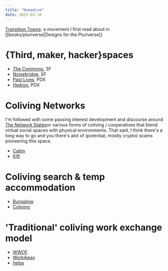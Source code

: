 ```yaml
---
title: "Nomadism"
date: 2023-03-16
---
```


[Transition Towns](https://transitionnetwork.org/): a movement I first read about in [[books/pluriverse|Designs for the Pluriverse]] 

# {Third, maker, hacker}spaces
- [The Commons](https://www.thesfcommons.com/), SF
- [Noisebridge](https://www.noisebridge.net/wiki/Noisebridge), SF
- [Past Lives](https://www.pastlives.space/), PDX
- [Hedron](https://hhacker.space/), PDX

# Coliving Networks
I'm followed with some passing interest development and discourse around [The Network States](https://thenetworkstate.com/)or various forms of coliving / cooperatives that blend virtual social spaces with physical environments. That said, I think there's a long way to go and you there's alot of (potential, mostly crypto) scams pioneering this space.
- [Cabin](https://creators.mirror.xyz/)
- [Kift](https://www.kift.com/)

# Coliving search & temp accommodation
- [Bungalow](https://bungalow.com/)
- [Coliving](https://coliving.com/)

# 'Traditional' coliving work exchange model
- [WWOF](https://wwoofusa.org/en/)
- [WorkAway](https://www.workaway.info/)
- [helpx](https://www.helpx.net/)
